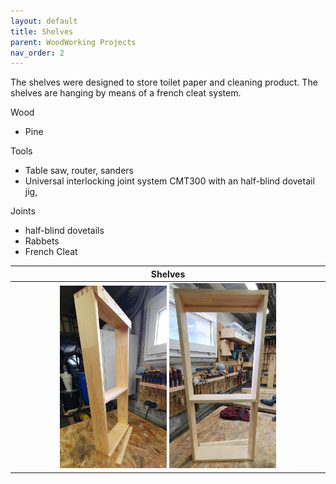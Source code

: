 ```yaml
---
layout: default
title: Shelves
parent: WoodWorking Projects
nav_order: 2
---
```

The shelves were designed to store toilet paper and cleaning product. The shelves
are hanging by means of a french cleat system. 

Wood
* Pine

Tools
* Table saw, router, sanders
* Universal interlocking joint system CMT300 with an half-blind dovetail jig,  

Joints
* half-blind dovetails
* Rabbets
* French Cleat

|                                                                   Shelves                                                                    |
|:--------------------------------------------------------------------------------------------------------------------------------------------:|
| <img alt="image" height="35%" src="/media/shelves.jpg" width="35%"/>  <img alt="image" height="35%" src="/media/shelves_1.jpg" width="35%"/> | 
